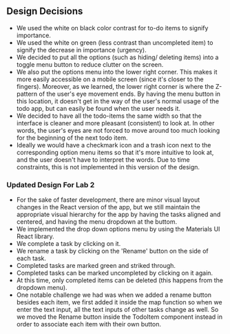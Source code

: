 ## Design Decisions

- We used the white on black color contrast for to-do items to signify importance.
- We used the white on green (less contrast than uncompleted item) to signify the decrease in importance (urgency).
- We decided to put all the options (such as hiding/ deleting items) into a toggle menu button to reduce clutter on the screen.
- We also put the options menu into the lower right corner. This makes it more easily accessible on a mobile screen (since it's closer to the fingers). Moreover, as we learned, the lower right corner is where the Z-pattern of the user's eye movement ends. By having the menu button in this location, it doesn't get in the way of the user's normal usage of the todo app, but can easily be found when the user needs it.
- We decided to have all the todo-items the same width so that the interface is cleaner and more pleasant (consistent) to look at. In other words, the user's eyes are not forced to move around too much looking for the beginning of the next todo item.
- Ideally we would have a checkmark icon and a trash icon next to the corresponding option menu items so that it's more intuitive to look at, and the user doesn't have to interpret the words. Due to time constraints, this is not implemented in this version of the design.

### Updated Design For Lab 2

- For the sake of faster development, there are minor visual layout changes in the React version of the app, but we still maintain the appropriate visual hierarchy for the app by having the tasks aligned and centered, and having the menu dropdown at the buttom.
- We implemented the drop down options menu by using the Materials UI React library.
- We complete a task by clicking on it.
- We rename a task by clicking on the 'Rename' button on the side of each task.
- Completed tasks are marked green and striked through.
- Completed tasks can be marked uncompleted by clicking on it again.
- At this time, only completed items can be deleted (this happens from the dropdown menu).
- One notable challenge we had was when we added a rename button besides each item, we first added it inside the map function so when we enter the text input, all the text inputs of other tasks change as well. So we moved the Rename button inside the TodoItem component instead in order to associate each item with their own button.
